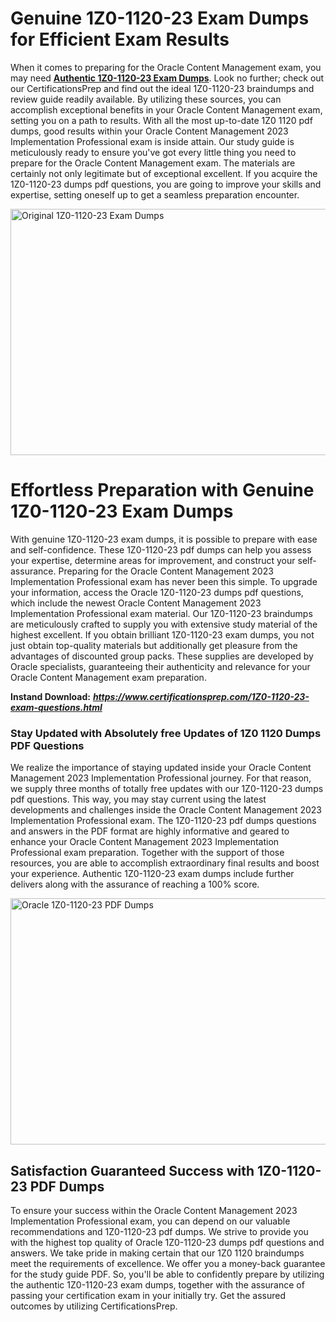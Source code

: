 <h1><strong>Genuine 1Z0-1120-23 Exam Dumps for Efficient Exam Results</strong></h1>
<p>When it comes to preparing for the Oracle Content Management exam, you may need <a href="https://www.certificationsprep.com/1Z0-1120-23-exam-questions.html"><strong>Authentic 1Z0-1120-23 Exam Dumps</strong></a>. Look no further; check out our CertificationsPrep and find out the ideal 1Z0-1120-23 braindumps and review guide readily available. By utilizing these sources, you can accomplish exceptional benefits in your Oracle Content Management exam, setting you on a path to results. With all the most up-to-date 1Z0 1120 pdf dumps, good results within your Oracle Content Management 2023 Implementation Professional exam is inside attain. Our study guide is meticulously ready to ensure you've got every little thing you need to prepare for the Oracle Content Management exam. The materials are certainly not only legitimate but of exceptional excellent. If you acquire the 1Z0-1120-23 dumps pdf questions, you are going to improve your skills and expertise, setting oneself up to get a seamless preparation encounter.</p>
<p><img src="https://i.imgur.com/XTkKqDV.png" alt="Original 1Z0-1120-23 Exam Dumps" width="700" height="394" /></p>
<h1><strong>Effortless Preparation with Genuine 1Z0-1120-23 Exam Dumps</strong></h1>
<p>With genuine 1Z0-1120-23 exam dumps, it is possible to prepare with ease and self-confidence. These 1Z0-1120-23 pdf dumps can help you assess your expertise, determine areas for improvement, and construct your self-assurance. Preparing for the Oracle Content Management 2023 Implementation Professional exam has never been this simple. To upgrade your information, access the Oracle 1Z0-1120-23 dumps pdf questions, which include the newest Oracle Content Management 2023 Implementation Professional exam material. Our 1Z0-1120-23 braindumps are meticulously crafted to supply you with extensive study material of the highest excellent. If you obtain brilliant 1Z0-1120-23 exam dumps, you not just obtain top-quality materials but additionally get pleasure from the advantages of discounted group packs. These supplies are developed by Oracle specialists, guaranteeing their authenticity and relevance for your Oracle Content Management exam preparation.</p>
<p><strong>Instand Download:</strong>&nbsp;<strong><a href="https://www.certificationsprep.com/1Z0-1120-23-exam-questions.html"><em>https://www.certificationsprep.com/1Z0-1120-23-exam-questions.html</em></a></strong></p>
<h3><strong>Stay Updated with Absolutely free Updates of 1Z0 1120 Dumps PDF Questions</strong></h3>
<p>We realize the importance of staying updated inside your Oracle Content Management 2023 Implementation Professional journey. For that reason, we supply three months of totally free updates with our 1Z0-1120-23 dumps pdf questions. This way, you may stay current using the latest developments and challenges inside the Oracle Content Management 2023 Implementation Professional exam. The 1Z0-1120-23 pdf dumps questions and answers in the PDF format are highly informative and geared to enhance your Oracle Content Management 2023 Implementation Professional exam preparation. Together with the support of those resources, you are able to accomplish extraordinary final results and boost your experience. Authentic 1Z0-1120-23 exam dumps include further delivers along with the assurance of reaching a 100% score.</p>
<p><a href="https://www.certificationsprep.com/1Z0-1120-23-exam-questions.html"><img src="https://i.imgur.com/DQYUJ45.png" alt="Oracle 1Z0-1120-23 PDF Dumps" width="700" height="394" /></a></p>
<h2><strong>Satisfaction Guaranteed Success with 1Z0-1120-23 PDF Dumps</strong></h2>
<p>To ensure your success within the Oracle Content Management 2023 Implementation Professional exam, you can depend on our valuable recommendations and 1Z0-1120-23 pdf dumps. We strive to provide you with the highest top quality of Oracle 1Z0-1120-23 dumps pdf questions and answers. We take pride in making certain that our 1Z0 1120 braindumps meet the requirements of excellence. We offer you a money-back guarantee for the study guide PDF. So, you'll be able to confidently prepare by utilizing the authentic 1Z0-1120-23 exam dumps, together with the assurance of passing your certification exam in your initially try. Get the assured outcomes by utilizing CertificationsPrep.</p>
